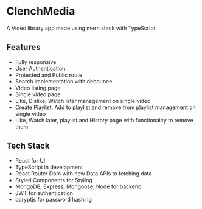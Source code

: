 # ClenchMedia

A Video library app made using mern stack with TypeScript

## Features

-   Fully responsive
-   User Authentication
-   Protected and Public route
-   Search implementation with debounce
-   Video listing page
-   Single video page
-   Like, Dislike, Watch later management on single video
-   Create Playlist, Add to playlist and remove from playlist management on single video
-   Like, Watch later, playlist and History page with functionality to remove them

## Tech Stack

-   React for UI
-   TypeScript in development
-   React Router Dom with new Data APIs to fetching data
-   Styled Components for Styling
-   MongoDB, Express, Mongoose, Node for backend
-   JWT for authentication
-   bcryptjs for password hashing
